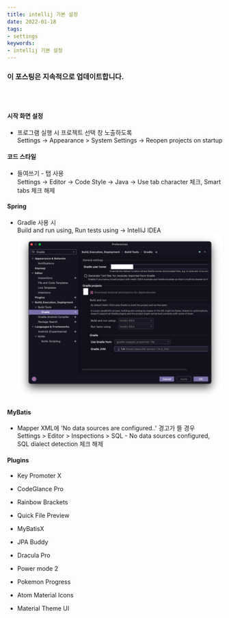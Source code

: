 ```yaml
---
title: intellij 기본 설정
date: 2022-01-18
tags:
- settings
keywords:
- intellij 기본 설정
---
```


### 이 포스팅은 지속적으로 업데이트합니다.
<br/>
<br/>

#### 시작 화면 설정
* 프로그램 실행 시 프로젝트 선택 창 노출하도록
  <br/>Settings → Appearance > System Settings → Reopen projects on startup

#### 코드 스타일
* 들여쓰기 - 탭 사용
  <br/>Settings → Editor → Code Style → Java → Use tab character 체크, Smart tabs 체크 해제
  


#### Spring 
* Gradle 사용 시 
  <br/>Build and run using, Run tests using → IntelliJ IDEA
![](screenshot1.png)

#### MyBatis
* Mapper XML에 'No data sources are configured..' 경고가 뜰 경우
<br/>Settings > Editor > Inspections > SQL - No data sources configured, SQL dialect detection 체크 해제

#### Plugins
* Key Promoter X
* CodeGlance Pro
* Rainbow Brackets
* Quick File Preview

* MyBatisX
* JPA Buddy

* Dracula Pro
* Power mode 2
* Pokemon Progress
* Atom Material Icons
* Material Theme UI

